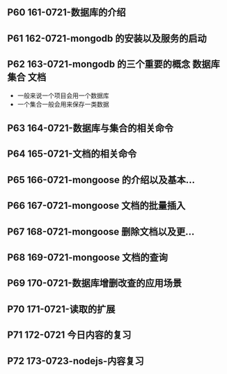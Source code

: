 ## P60 161-0721-数据库的介绍

## P61 162-0721-mongodb 的安装以及服务的启动

## P62 163-0721-mongodb 的三个重要的概念 数据库 集合 文档

- 一般来说一个项目会用一个数据库
- 一个集合一般会用来保存一类数据

## P63 164-0721-数据库与集合的相关命令

## P64 165-0721-文档的相关命令

## P65 166-0721-mongoose 的介绍以及基本…

## P66 167-0721-mongoose 文档的批量插入

## P67 168-0721-mongoose 删除文档以及更…

## P68 169-0721-mongoose 文档的查询

## P69 170-0721-数据库增删改查的应用场景

## P70 171-0721-读取的扩展

## P71 172-0721 今日内容的复习

## P72 173-0723-nodejs-内容复习
